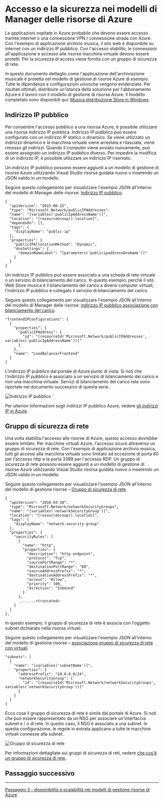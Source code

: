 <properties
   pageTitle="Accesso e la sicurezza nei modelli di gestione risorse Azure | Microsoft Azure" 
   description="Esercitazione DotNet Core Azure macchina virtuale"
   services="virtual-machines-windows"
   documentationCenter="virtual-machines"
   authors="neilpeterson"
   manager="timlt"
   editor="tysonn"
   tags="azure-resource-manager"/>

<tags
   ms.service="virtual-machines-windows"
   ms.devlang="na"
   ms.topic="article"
   ms.tgt_pltfrm="vm-windows"
   ms.workload="infrastructure-services"
   ms.date="10/21/2016"
   ms.author="nepeters"/>

# <a name="access-and-security-in-azure-resource-manager-templates"></a>Accesso e la sicurezza nei modelli di Manager delle risorse di Azure

Le applicazioni ospitate in Azure probabile che devono essere accesso tramite internet o una connessione VPN / connessione strada con Azure. Con l'esempio di applicazione archivio musica, il sito web è disponibile su internet con un indirizzo IP pubblico. Con l'accesso stabilito, le connessioni all'applicazione e accesso alle risorse macchina virtuale devono essere protetti. Per la sicurezza di access viene fornita con un gruppo di sicurezza di rete. 

In questo documento dettaglio come l'applicazione dell'archiviazione musicale è protetta nel modello di gestione di risorse Azure di esempio. Tutte le dipendenze e configurazioni univoche vengono evidenziate. Per risultati ottimali, distribuire un'istanza della soluzione per l'abbonamento Azure e il lavoro con il modello di gestione di risorse Azure. Il modello completato sono disponibili qui: [Musica distribuzione Store in Windows](https://github.com/Microsoft/dotnet-core-sample-templates/tree/master/dotnet-core-music-windows).


## <a name="public-ip-address"></a>Indirizzo IP pubblico

Per consentire l'accesso pubblico a una risorsa Azure, è possibile utilizzare una risorsa indirizzo IP pubblica. Indirizzo IP pubblico può essere configurato con un indirizzo IP statico o dinamico. Se viene utilizzato un indirizzo dinamico e la macchina virtuale viene arrestata e rilasciata, viene rimosso gli indirizzi. Quando il computer viene avviato nuovamente, può essere assegnato un indirizzo IP pubblico diverso. Per impedire la modifica di un indirizzo IP, è possibile utilizzare un indirizzo IP riservato. 

Un indirizzo IP pubblico possono essere aggiunti a un modello di gestione di risorse Azure utilizzando Visual Studio risorsa guidata nuovo o inserendo un JSON valido in un modello. 

Seguire questo collegamento per visualizzare l'esempio JSON all'interno del modello di Manager delle risorse: [Indirizzo IP pubblico](https://github.com/Microsoft/dotnet-core-sample-templates/blob/master/dotnet-core-music-windows/azuredeploy.json#L110).


```none
{
  "apiVersion": "2015-06-15",
  "type": "Microsoft.Network/publicIPAddresses",
  "name": "[variables('publicIpAddressName')]",
  "location": "[resourceGroup().location]",
  "dependsOn": [],
  "tags": {
    "displayName": "public-ip"
  },
  "properties": {
    "publicIPAllocationMethod": "Dynamic",
    "dnsSettings": {
      "domainNameLabel": "[parameters('publicipaddressDnsName')]"
    }
  }
}
```

Un indirizzo IP pubblico può essere associato a una scheda di rete virtuale o un servizio di bilanciamento del carico. In questo esempio, perché il sito Web Store musica è il bilanciamento del carico a diversi computer virtuali, l'indirizzo IP pubblico è collegato il servizio di bilanciamento del carico.

Seguire questo collegamento per visualizzare l'esempio JSON all'interno del modello di Manager delle risorse: [indirizzo IP pubblico associazione con bilanciamento del carico](https://github.com/Microsoft/dotnet-core-sample-templates/blob/master/dotnet-core-music-windows/azuredeploy.json#L211).

```none
"frontendIPConfigurations": [
  {
    "properties": {
      "publicIPAddress": {
        "id": "[resourceId('Microsoft.Network/publicIPAddresses', variables('publicIpAddressName'))]"
      }
    },
    "name": "LoadBalancerFrontend"
  }
]
```

L'indirizzo IP pubblico dal portale di Azure punto di vista. Si noti che l'indirizzo IP pubblico è associato a un servizio di bilanciamento del carico e non una macchina virtuale. Servizi di bilanciamento del carico rete sono riportate nel documento successivo di questa serie.

![Indirizzo IP pubblico](./media/virtual-machines-windows-dotnet-core/pubip-win.png)

Per ulteriori informazioni sugli indirizzi IP pubblico Azure, vedere [gli indirizzi IP in Azure](../virtual-network/virtual-network-ip-addresses-overview-arm.md).

## <a name="network-security-group"></a>Gruppo di sicurezza di rete

Una volta stabilita l'accesso alle risorse di Azure, questo accesso dovrebbe essere limitato. Per macchine virtuali Azure, l'accesso sicuro attraverso un gruppo di sicurezza di rete. Con l'esempio di applicazione archivio musica, tutti gli accessi alla macchina virtuale sono limitato ad eccezione di porta 80 per l'accesso http e la porta 3389 per l'accesso RDP. Un gruppo di sicurezza di rete possono essere aggiunti a un modello di gestione di risorse Azure utilizzando Visual Studio risorsa guidata nuovo o inserendo un JSON valido in un modello.

Seguire questo collegamento per visualizzare l'esempio JSON all'interno del modello di gestione risorse – [Gruppo di sicurezza di rete](https://github.com/Microsoft/dotnet-core-sample-templates/blob/master/dotnet-core-music-windows/azuredeploy.json#L57).

```none
{
  "apiVersion": "2016-03-30",
  "type": "Microsoft.Network/networkSecurityGroups",
  "name": "[variables('networkSecurityGroup')]",
  "location": "[resourceGroup().location]",
  "tags": {
    "displayName": "network-security-group"
  },
  "properties": {
    "securityRules": [
      {
        "name": "http",
        "properties": {
          "description": "http endpoint",
          "protocol": "Tcp",
          "sourcePortRange": "*",
          "destinationPortRange": "80",
          "sourceAddressPrefix": "*",
          "destinationAddressPrefix": "*",
          "access": "Allow",
          "priority": 100,
          "direction": "Inbound"
        }
      },
      ........<truncated> 
    ]
  }
},
```

In questo esempio, il gruppo di sicurezza di rete è associa con l'oggetto subnet dichiarato nella risorsa virtuali. 

Seguire questo collegamento per visualizzare l'esempio JSON all'interno del modello di gestione risorse – [associazione gruppo di sicurezza di rete con virtuali](https://github.com/Microsoft/dotnet-core-sample-templates/blob/master/dotnet-core-music-windows/azuredeploy.json#L143).


```none
"subnets": [
  {
    "name": "[variables('subnetName')]",
    "properties": {
      "addressPrefix": "10.0.0.0/24",
      "networkSecurityGroup": {
        "id": "[resourceId('Microsoft.Network/networkSecurityGroups', variables('networkSecurityGroup'))]"
      }
    }
  }
]
```

Ecco cosa il gruppo di sicurezza di rete è simile dal portale di Azure. Si noti che può essere rappresentato da un NSG per associare un'interfaccia subnet e / o di rete. In questo caso, il NSG è associato a una subnet. In questa configurazione, le regole in entrata applicano a tutte le macchine virtuali connesse alla subnet.

![Gruppo di sicurezza di rete](./media/virtual-machines-windows-dotnet-core/nsg-win.png)

Per informazioni dettagliate sui gruppi di sicurezza di reti, vedere [che cos'è un gruppo di sicurezza di rete]( https://azure.microsoft.com/documentation/articles/virtual-networks-nsg/).

## <a name="next-step"></a>Passaggio successivo

<hr>

[Passaggio 3 - disponibilità e scalabilità nei modelli di gestione risorse di Azure](./virtual-machines-windows-dotnet-core-4-availability-scale.md)
